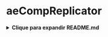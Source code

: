 # aeCompReplicator

<details> 
   <summary><strong>Clique para expandir README.md</strong></summary>

   # myCompReplicator

   A simple After Effects script for replicating a chosen "template" composition according to JSON data.

   ## Installation

   1. **Locate your After Effects Scripts folder**. 
      - On Windows: `C:\Program Files\Adobe\Adobe After Effects <version>\Support Files\Scripts\ScriptUI Panels`
      - On Mac: `/Applications/Adobe After Effects <version>/Scripts/ScriptUI Panels`
      
   2. **Place `myCompReplicator.jsx`** in the `ScriptUI Panels` folder.

   3. (Optional) Copy `exampleData.json` anywhere you like; it can be in `Documents`, on the Desktop, etc.

   4. **Enable scripts to write files** if needed: 
      After Effects → Preferences → Scripting & Expressions → Allow Scripts to Write Files and Access Network.

   ## Usage

   1. **Open After Effects** and load or create a project that contains your “template” composition with text layers. 
      - Ensure your text layers have distinct and meaningful layer names (e.g. "title", "subtitle", etc.) that match keys in your JSON.

   2. **Open the Script**:
      - Go to `Window → myCompReplicator.jsx`
      - A panel labeled "Comp Replicator" will appear.

   3. **Select Composition**: 
      - From the dropdown, pick the composition you want to replicate.

   4. **Select JSON**:
      - Click "Browse JSON..." to locate your `.json` file.

   5. **Replicate**:
      - Click "Replicate Comps". 
      - The script will create duplicates of your selected composition, one for each object in the JSON array.
      - Each text layer is updated if the layer name matches a key in the JSON object.

   Estrutura de pacote:
   aeCompReplicator/ 
      ├── myCompReplicator.jsx 
      ├── exampleData.json 
      └── README.md

   ## Notes

   - The script updates text layers based on matching layer names to property names in the JSON object. If a layer is named "subtitle" and the JSON object has a `"subtitle": "Some text"`, that layer’s text will be set to "Some text".
   - If the script doesn’t find a matching key, it leaves the layer’s text unchanged.
   - The script duplicates the comp in your project panel. By default, each duplicate is named `<originalCompName>_#`.
   - Check the After Effects Console or watch out for alerts if something goes wrong (e.g., invalid JSON file).

   ## License

   Feel free to modify and use as you see fit for your own AE workflows!

</details>
